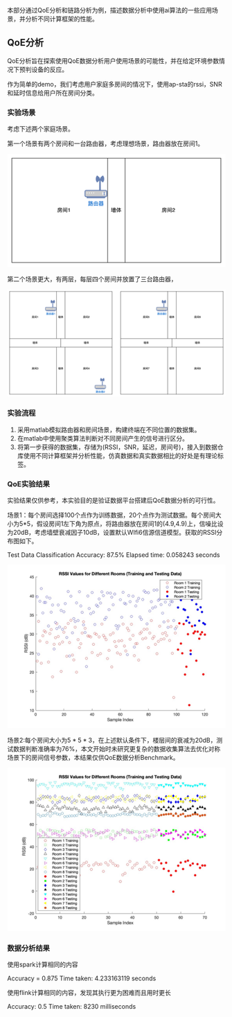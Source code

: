 本部分通过QoE分析和链路分析为例，描述数据分析中使用ai算法的一些应用场景，并分析不同计算框架的性能。

## QoE分析

QoE分析旨在探索使用QoE数据分析用户使用场景的可能性，并在给定环境参数情况下预判设备的反应。

作为简单的demo，我们考虑用户家庭多房间的情况下，使用ap-sta的rssi，SNR和延时信息给用户所在房间分类。



### 实验场景

考虑下述两个家庭场景。

第一个场景有两个房间和一台路由器，考虑理想场景，路由器放在房间1。

![image-20240520162938163](img/posts/AI.asserts/image-20240520162938163.png)

第二个场景更大，有两层，每层四个房间并放置了三台路由器，

![image-20240520163322764](img/posts/AI.asserts/image-20240520163322764.png)



### 实验流程

1. 采用matlab模拟路由器和房间场景，构建终端在不同位置的数据集。
2. 在matlab中使用聚类算法判断对不同房间产生的信号进行区分。
3. 将第一步获得的数据集，存储为(RSSI，SNR，延迟，房间号)，接入到数据仓库使用不同计算框架并分析性能，仿真数据和真实数据相比的好处是有理论标签。



### QoE实验结果

实验结果仅供参考，本实验目的是验证数据平台搭建后QoE数据分析的可行性。

场景1：每个房间选择100个点作为训练数据，20个点作为测试数据。每个房间大小为5*5，假设房间1左下角为原点，将路由器放在房间1的(4.9,4.9)上，信噪比设为20dB，考虑墙壁衰减因子10dB，设置默认WIfi6信源信道模型。获取的RSSI分布图如下。

Test Data Classification Accuracy: 87.5%
Elapsed time: 0.058243 seconds

![room0](img/posts/AI.asserts/room0.jpg)



场景2:每个房间大小为$5*5*3$，在上述默认条件下，楼层间的衰减为20dB，测试数据判断准确率为76%，本文开始时未研究更复杂的数据收集算法去优化对称场景下的房间信号参数，本结果仅供QoE数据分析Benchmark。

![room4](img/posts/AI.asserts/room4.jpg)





### 数据分析结果

使用spark计算相同的内容

Accuracy = 0.875
Time taken: 4.233163119 seconds

使用flink计算相同的内容，发现其执行更为困难而且用时更长

Accuracy: 0.5
Time taken: 8230 milliseconds





